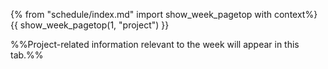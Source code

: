 {% from "schedule/index.md" import show_week_pagetop with context%}
{{ show_week_pagetop(1, "project") }}

%%Project-related information relevant to the week will appear in this tab.%%


